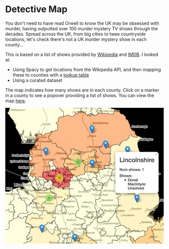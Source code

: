 # Detective Map

You don't need to have read Orwell to know the UK may be obsessed with murder, having outputted over 100 murder mystery TV shows through the decades. Spread across the UK, from big cities to twee countryside locations, let's check there's not a UK murder mystery show in each county...

This is based on a list of shows provided by [Wikipedia](https://en.wikipedia.org/wiki/Category:British_detective_television_series) and [IMDB](https://www.imdb.com/list/ls023545027/).  I looked at:

- Using Spacy to get locations from the Wikipedia API, and then mapping these to counties with a [lookup table](https://www.paulstenning.com/uk-towns-and-counties-list/)
- Using a curated dataset

The map indicates how many shows are in each county.  Click on a marker in a county to see a popover providing a list of shows.  You can view the map [here](map.html).

![](pic.png)